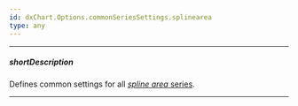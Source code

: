 ```yaml
---
id: dxChart.Options.commonSeriesSettings.splinearea
type: any
---
```

---
##### shortDescription
Defines common settings for all [*spline area* series](/api-reference/10%20UI%20Components/dxChart/5%20Series%20Types/SplineAreaSeries '/Documentation/ApiReference/UI_Components/dxChart/Series_Types/SplineAreaSeries/').

---
